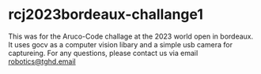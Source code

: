 # rcj2023bordeaux-challange1

This was for the Aruco-Code challage at the 2023 world open in bordeaux. It uses gocv as a computer vision libary and a simple usb camera for captureing. 
For any questions, please contact us via email [robotics@tghd.email](mailto:robotics@tghd.email)
